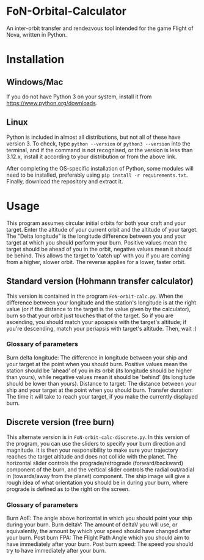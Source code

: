 # FoN-Orbital-Calculator
An inter-orbit transfer and rendezvous tool intended for the game Flight of Nova, written in Python.

# Installation

## Windows/Mac
If you do not have Python 3 on your system, install it from https://www.python.org/downloads.

## Linux
Python is included in almost all distributions, but not all of these have version 3. To check, type `python --version` or `python3 --version` into the terminal, and if the command is not recognised, or the version is less than 3.12.x, install it according to your distribution or from the above link.

After completing the OS-specific installation of Python, some modules will need to be installed, preferably using `pip install -r requirements.txt`. Finally, download the repository and extract it.

# Usage
This program assumes circular initial orbits for both your craft and your target.
Enter the altitude of your current orbit and the altitude of your target. The "Delta longitude" is the longitude difference between you and your target at which you should perform your burn. Positive values mean the target should be ahead of you in the orbit, negative values mean it should be behind. This allows the target to 'catch up' with you if you are coming from a higher, slower orbit. The reverse applies for a lower, faster orbit.

## Standard version (Hohmann transfer calculator)
This version is contained in the program `FoN-orbit-calc.py`.
When the difference between your longitude and the station's longitude is at the right value (or if the distance to the target is the value given by the calculator), burn so that your orbit just touches that of the target. So if you are ascending, you should match your apoapsis with the target's altitude; if you're descending, match your periapsis with target's altitude. Then, wait :)

### Glossary of parameters
Burn delta longitude: The difference in longitude between your ship and your target at the point when you should burn. Positive values mean the station should be 'ahead' of you in its orbit (its longitude should be higher than yours), while negative values mean it should be 'behind' (its longitude should be lower than yours).
Distance to target: The distance between your ship and your target at the point when you should burn.
Transfer duration: The time it will take to reach your target, if you make the currently displayed burn.

## Discrete version (free burn)
This alternate version is in `FoN-orbit-calc-discrete.py`.
In this version of the program, you can use the sliders to specify your burn direction and magnitude. It is then your responsibility to make sure your trajectory reaches the target altitude and does not collide with the planet. The horizontal slider controls the prograde/retrograde (forward/backward) component of the burn, and the vertical slider controls the radial out/radial in (towards/away from the planet) component. The ship image will give a rough idea of what orientation you should be in during your burn, where prograde is defined as to the right on the screen.

### Glossary of parameters
Burn AoE: The angle above horizontal in which you should point your ship during your burn.
Burn deltaV: The amount of deltaV you will use, or equivalently, the amount by which your speed should have changed after your burn. 
Post burn FPA: The Flight Path Angle which you should aim to have immediately after your burn.
Post burn speed: The speed you should try to have immediately after your burn.
